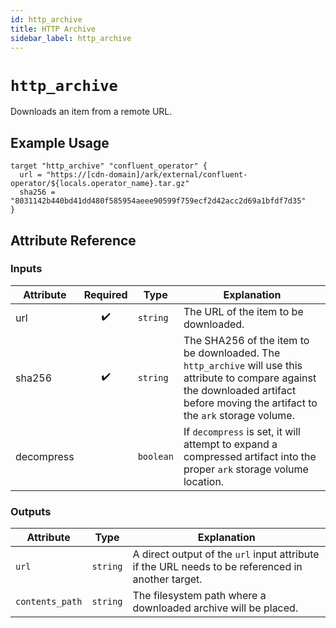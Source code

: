 ```yaml
---
id: http_archive
title: HTTP Archive
sidebar_label: http_archive
---
```


# `http_archive`

Downloads an item from a remote URL.


## Example Usage

```hcl
target "http_archive" "confluent_operator" {
  url = "https://[cdn-domain]/ark/external/confluent-operator/${locals.operator_name}.tar.gz"
  sha256 = "8031142b440bd41dd480f585954aeee90599f759ecf2d42acc2d69a1bfdf7d35"
}
```

## Attribute Reference

### Inputs

| Attribute | Required | Type | Explanation |
| --------- | :------: | ---- | ----------- |
| url | :heavy_check_mark: | `string` | The URL of the item to be downloaded. |
| sha256 | :heavy_check_mark: | `string` | The SHA256 of the item to be downloaded. The `http_archive` will use this attribute to compare against the downloaded artifact before moving the artifact to the `ark` storage volume. |
| decompress |  | `boolean` | If `decompress` is set, it will attempt to expand a compressed artifact into the proper `ark` storage volume location. |

### Outputs

| Attribute | Type | Explanation |
| --------- | ---- | ----------- |
| `url` | `string` | A direct output of the `url` input attribute if the URL needs to be referenced in another target. |
| `contents_path` | `string` | The filesystem path where a downloaded archive will be placed. |
